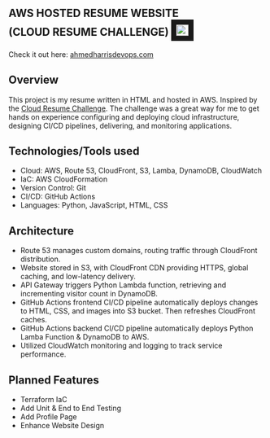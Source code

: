 ## **AWS HOSTED RESUME WEBSITE <br> (CLOUD RESUME CHALLENGE)** <samp><img src="frontend/images/cloud1.ico" width="24" height="22" border="10"/></samp>


Check it out here: [ahmedharrisdevops.com](https://ahmedharrisdevops.com) 


## **Overview**
This project is my resume written in HTML and hosted in AWS. Inspired by the [Cloud Resume Challenge](https://cloudresumechallenge.dev/docs/the-challenge/aws/). The challenge was a great way for me to get hands on experience configuring and deploying cloud infrastructure, designing CI/CD pipelines, delivering, and monitoring applications.



## **Technologies/Tools used**
* Cloud: AWS, Route 53, CloudFront, S3, Lamba, DynamoDB, CloudWatch
* IaC: AWS CloudFormation
* Version Control: Git
* CI/CD: GitHub Actions
* Languages: Python, JavaScript, HTML, CSS 



## **Architecture** 
* Route 53 manages custom domains, routing traffic through CloudFront distribution.
* Website stored in S3, with CloudFront CDN providing HTTPS, global caching, and low-latency delivery.
* API Gateway triggers Python Lambda function, retrieving and incrementing visitor count in DynamoDB.
* GitHub Actions frontend CI/CD pipeline automatically deploys changes to HTML, CSS, and images into S3 bucket. Then refreshes CloudFront caches.
* GitHub Actions backend CI/CD pipeline automatically deploys Python Lamba Function & DynamoDB to AWS.
* Utilized CloudWatch monitoring and logging to track service performance.



## **Planned Features**
* Terraform IaC
* Add Unit & End to End Testing 
* Add Profile Page
* Enhance Website Design


